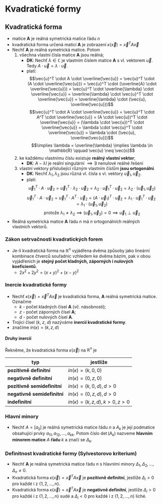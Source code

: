 # Kvadratické formy

## Kvadratická forma

- matice **A** je reálná symetrická matice řádu $n$
- kvadratická forma určená maticí **A** je zobrazení $\kappa(\vec{x}) = \vec{x}^{T}A\vec{x}$
- Nechť **A** je reálná symetrická matice. Potom
	1. všechna vlastní čísla matice **A** jsou reálná;
		- **DK**: Nechť $\lambda \in \mathbb{C}$ je vlastním číslem matice **A** s vl. vektorem $\vec{u}$. Tedy $A \cdot \vec{u} = \lambda \cdot \vec{u}$.
		- platí:
			$$\vec{u}^T \cdot A \cdot \overline{\vec{u}} = \vec{u}^T \cdot (A \cdot \overline{\vec{u}}) = \vec{u}^T \cdot (\overline{A} \cdot \overline{\vec{u}}) = \vec{u}^T \cdot \overline{\lambda} \cdot \overline{\vec{u}} = \overline{\lambda} \cdot \vec{u}^T \cdot \overline{\vec{u}} = \overline{\lambda} \cdot (\vec{u}, \overline{\vec{u}})$$
			$$\vec{u}^T \cdot A \cdot \overline{\vec{u}} = \vec{u}^T \cdot A^T \cdot \overline{\vec{u}} = (A \cdot \vec{u})^T \cdot \overline{\vec{u}} = (\lambda \cdot \vec{u})^T \cdot \overline{\vec{u}} = \lambda \cdot \vec{u}^T \cdot \overline{\vec{u}} = \lambda \cdot (\vec{u}, \overline{\vec{u}})$$
			$$\implies \lambda = \overline{\lambda} \implies \lambda \in \mathbb{R} \qquad \vec{u} \neq \vec{o}$$
	1. ke každému vlastnímu číslu existuje **reálný vlastní vektor**;
		- **DK**: $A- \lambda I$ je reální singulární $\implies \exists$ nenulové reálné řešení 
	2. vlastní vektory příslušející různým vlastním číslům **jsou ortogonální**.
		- **DK**: Nechť $\lambda_{1}, \lambda_{2}$ jsou různá vl. čísla s vl. vektory $\vec{u}_{1}, \vec{u}_{2}$.
		- platí: 
			$$\vec{u}_{1}^T \cdot A \cdot \vec{u}_{2} = \vec{u}_{1}^T \cdot \lambda_{2} \cdot \vec{u}_{2} = \lambda_{2} \cdot \vec{u}_{1}^T \cdot \vec{u}_{2} = \lambda_{2} \cdot (\vec{u}_{1}, \vec{u}_{2})$$
			$$\vec{u}_{1}^T \cdot A \cdot \vec{u}_{2} = \vec{u}_{1}^T \cdot A^T \cdot \vec{u}_{2} = (A \cdot \vec{u}_{1})^T \cdot \vec{u}_{2} = \lambda_{1} \cdot \vec{u}_{1}^T \cdot \vec{u}_{2} = \lambda_{1} \cdot (\vec{u}_{1}, \vec{u}_{2})$$
			$$\text{protože } \lambda_{1} \neq \lambda_{2} \implies (\vec{u}_{1}, \vec{u}_{2}) = 0 \implies \vec{u}_{1} \perp \vec{u}_{2}$$
- Reálná symetrická matice **A** řádu $n$ má $n$ ortogonálních reálných vlastních vektorů.

### Zákon setrvačnosti kvadratických forem

- Je-li kvadratická forma na $\mathbb{R}^n$ vyjádřena dvěma způsoby jako lineární kombinace čtverců souřadnic vzhledem ke dvěma bázím, pak v obou vyjádřeních je **stejný počet kladných, záporných i nulových koeficientů**.
	- $2x^2 + 2y^2 = (x+y)^2 + (x-y)^2$

### Inercie kvadratické formy

- Nechť $\kappa(\vec{x}) = \vec{x}^{T}A\vec{x}$ je kvadratická forma, **A** reálná symetrická matice. Označme
	- $k$ - počet kladných čísel **A** (vč. násobností);
	- $z$ - počet záporných čísel **A**;
	- $d$ - počet nulových čísel **A**.
- Trojici čísel ($k$, $z$, $d$) nazýváme **inercií kvadratické formy**.
- značíme $in(\kappa) = (k, z, d)$

#### Druhy inercií

Řekněme, že kvadratická forma $\kappa(\vec{x})$ na $\mathbb{R}^n$ je

| typ                         | jestliže                               |
| --------------------------- | -------------------------------------- |
| **pozitivně definitní**     | $in(\kappa) = (k, 0, 0)$               |
| **negativně definitní**     | $in(\kappa) = (0, z, 0)$               |
| **pozitivně semidefinitní** | $in(\kappa) = (k, 0, d), d > 0$        |
| **negativně semidefinitní** | $in(\kappa) = (0, z, d), d > 0$        |
| **indefinitní**             | $in(\kappa) = (k, z, d), k > 0, z > 0$ |

### Hlavní minory

- Nechť $A = [a_{ij}]$ je reálná symetrická matice řádu $n$ a $A_k$ je její podmatice obsahující prvky $a_{11}, a_{12}, \dots, a_{kk}$. Potom číslo $\det(A_k)$ nazveme **hlavním minorem matice** $A$ **řádu** $k$ a značí se $\Delta _{k}$.

### Definitnost kvadratické formy (Sylvestorovo kriterium)

- Nechť **A** je reálná symetrická matice řádu $n$ s hlavními minory $\Delta _{1}, \Delta _{2}, \dots, \Delta _{n} \neq 0$.
- Kvadratická forma $\kappa(\vec{x}) = \vec{x}^{T}A\vec{x}$ je **pozitivně definitní**, jestliže $\Delta _{i} > 0$ pro každé i z $\{1, 2, \dots, n\}$.
- Kvadratická forma $\kappa(\vec{x}) = \vec{x}^{T}A\vec{x}$ je **negativně definitní**, jestliže $\Delta _{i} > 0$ pro každé i z $\{1, 2, \dots, n\}$ sudé a $\Delta _{i} < 0$ pro každé i z $\{1, 2, \dots, n\}$ liché.